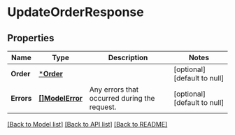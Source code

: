 # UpdateOrderResponse

## Properties

 Name       | Type                         | Description                                  | Notes                        
------------|------------------------------|----------------------------------------------|------------------------------
 **Order**  | [***Order**](Order.md)       |                                              | [optional] [default to null] 
 **Errors** | [**[]ModelError**](Error.md) | Any errors that occurred during the request. | [optional] [default to null] 

[[Back to Model list]](../README.md#documentation-for-models) [[Back to API list]](../README.md#documentation-for-api-endpoints) [[Back to README]](../README.md)

